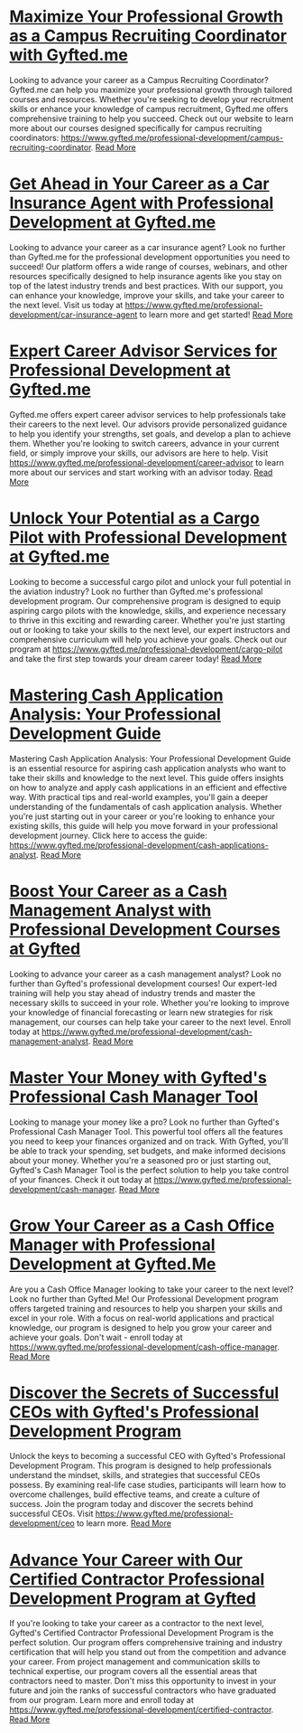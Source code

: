 # [Maximize Your Professional Growth as a Campus Recruiting Coordinator with Gyfted.me](https://www.gyfted.me/professional-development/campus-recruiting-coordinator)

Looking to advance your career as a Campus Recruiting Coordinator? Gyfted.me can help you maximize your professional growth through tailored courses and resources. Whether you're seeking to develop your recruitment skills or enhance your knowledge of campus recruitment, Gyfted.me offers comprehensive training to help you succeed. Check out our website to learn more about our courses designed specifically for campus recruiting coordinators: https://www.gyfted.me/professional-development/campus-recruiting-coordinator. [Read More](https://www.gyfted.me/professional-development/campus-recruiting-coordinator)

# [Get Ahead in Your Career as a Car Insurance Agent with Professional Development at Gyfted.me](https://www.gyfted.me/professional-development/car-insurance-agent)

Looking to advance your career as a car insurance agent? Look no further than Gyfted.me for the professional development opportunities you need to succeed! Our platform offers a wide range of courses, webinars, and other resources specifically designed to help insurance agents like you stay on top of the latest industry trends and best practices. With our support, you can enhance your knowledge, improve your skills, and take your career to the next level. Visit us today at https://www.gyfted.me/professional-development/car-insurance-agent to learn more and get started! [Read More](https://www.gyfted.me/professional-development/car-insurance-agent)

# [Expert Career Advisor Services for Professional Development at Gyfted.me](https://www.gyfted.me/professional-development/career-advisor)

Gyfted.me offers expert career advisor services to help professionals take their careers to the next level. Our advisors provide personalized guidance to help you identify your strengths, set goals, and develop a plan to achieve them. Whether you're looking to switch careers, advance in your current field, or simply improve your skills, our advisors are here to help. Visit https://www.gyfted.me/professional-development/career-advisor to learn more about our services and start working with an advisor today. [Read More](https://www.gyfted.me/professional-development/career-advisor)

# [Unlock Your Potential as a Cargo Pilot with Professional Development at Gyfted.me](https://www.gyfted.me/professional-development/cargo-pilot)

Looking to become a successful cargo pilot and unlock your full potential in the aviation industry? Look no further than Gyfted.me's professional development program. Our comprehensive program is designed to equip aspiring cargo pilots with the knowledge, skills, and experience necessary to thrive in this exciting and rewarding career. Whether you're just starting out or looking to take your skills to the next level, our expert instructors and comprehensive curriculum will help you achieve your goals. Check out our program at https://www.gyfted.me/professional-development/cargo-pilot and take the first step towards your dream career today! [Read More](https://www.gyfted.me/professional-development/cargo-pilot)

# [Mastering Cash Application Analysis: Your Professional Development Guide](https://www.gyfted.me/professional-development/cash-applications-analyst)

Mastering Cash Application Analysis: Your Professional Development Guide is an essential resource for aspiring cash application analysts who want to take their skills and knowledge to the next level. This guide offers insights on how to analyze and apply cash applications in an efficient and effective way. With practical tips and real-world examples, you'll gain a deeper understanding of the fundamentals of cash application analysis. Whether you're just starting out in your career or you're looking to enhance your existing skills, this guide will help you move forward in your professional development journey. Click here to access the guide: https://www.gyfted.me/professional-development/cash-applications-analyst. [Read More](https://www.gyfted.me/professional-development/cash-applications-analyst)

# [Boost Your Career as a Cash Management Analyst with Professional Development Courses at Gyfted](https://www.gyfted.me/professional-development/cash-management-analyst)

Looking to advance your career as a cash management analyst? Look no further than Gyfted's professional development courses! Our expert-led training will help you stay ahead of industry trends and master the necessary skills to succeed in your role. Whether you're looking to improve your knowledge of financial forecasting or learn new strategies for risk management, our courses can help take your career to the next level. Enroll today at https://www.gyfted.me/professional-development/cash-management-analyst. [Read More](https://www.gyfted.me/professional-development/cash-management-analyst)

# [Master Your Money with Gyfted's Professional Cash Manager Tool](https://www.gyfted.me/professional-development/cash-manager)

Looking to manage your money like a pro? Look no further than Gyfted's Professional Cash Manager Tool. This powerful tool offers all the features you need to keep your finances organized and on track. With Gyfted, you'll be able to track your spending, set budgets, and make informed decisions about your money. Whether you're a seasoned pro or just starting out, Gyfted's Cash Manager Tool is the perfect solution to help you take control of your finances. Check it out today at https://www.gyfted.me/professional-development/cash-manager. [Read More](https://www.gyfted.me/professional-development/cash-manager)

# [Grow Your Career as a Cash Office Manager with Professional Development at Gyfted.Me](https://www.gyfted.me/professional-development/cash-office-manager)

Are you a Cash Office Manager looking to take your career to the next level? Look no further than Gyfted.Me! Our Professional Development program offers targeted training and resources to help you sharpen your skills and excel in your role. With a focus on real-world applications and practical knowledge, our program is designed to help you grow your career and achieve your goals. Don't wait - enroll today at https://www.gyfted.me/professional-development/cash-office-manager. [Read More](https://www.gyfted.me/professional-development/cash-office-manager)

# [Discover the Secrets of Successful CEOs with Gyfted's Professional Development Program](https://www.gyfted.me/professional-development/ceo)

Unlock the keys to becoming a successful CEO with Gyfted's Professional Development Program. This program is designed to help professionals understand the mindset, skills, and strategies that successful CEOs possess. By examining real-life case studies, participants will learn how to overcome challenges, build effective teams, and create a culture of success. Join the program today and discover the secrets behind successful CEOs. Visit https://www.gyfted.me/professional-development/ceo to learn more. [Read More](https://www.gyfted.me/professional-development/ceo)

# [Advance Your Career with Our Certified Contractor Professional Development Program at Gyfted](https://www.gyfted.me/professional-development/certified-contractor)

If you're looking to take your career as a contractor to the next level, Gyfted's Certified Contractor Professional Development Program is the perfect solution. Our program offers comprehensive training and industry certification that will help you stand out from the competition and advance your career. From project management and communication skills to technical expertise, our program covers all the essential areas that contractors need to master. Don't miss this opportunity to invest in your future and join the ranks of successful contractors who have graduated from our program. Learn more and enroll today at https://www.gyfted.me/professional-development/certified-contractor. [Read More](https://www.gyfted.me/professional-development/certified-contractor)

